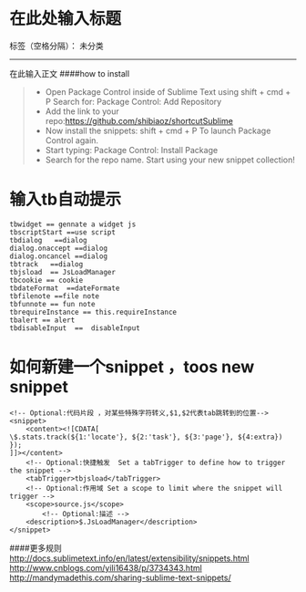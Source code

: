 # 在此处输入标题


标签（空格分隔）： 未分类

---

在此输入正文
####how to install
>* Open Package Control inside of Sublime Text using shift + cmd + P
Search for: Package Control: Add Repository
>* Add the link to your repo:https://github.com/shibiaoz/shortcutSublime
>* Now install the snippets: shift + cmd + P To launch Package Control again.
>* Start typing: Package Control: Install Package
>* Search for the repo name.
Start using your new snippet collection!

输入tb自动提示
====================================
```
tbwidget == gennate a widget js
tbscriptStart ==use script
tbdialog   ==dialog
dialog.onaccept ==dialog
dialog.oncancel ==dialog
tbtrack   ==dialog
tbjsload  == JsLoadManager
tbcookie == cookie
tbdateFormat  ==dateFormate
tbfilenote ==file note
tbfunnote == fun note
tbrequireInstance == this.requireInstance
tbalert == alert
tbdisableInput  ==  disableInput
```
如何新建一个snippet ，toos new snippet 
====================================

```
<!-- Optional:代码片段 ，对某些特殊字符转义,$1,$2代表tab跳转到的位置-->
<snippet>
	<content><![CDATA[
\$.stats.track(${1:'locate'}, ${2:'task'}, ${3:'page'}, ${4:extra})
});
]]></content>
	<!-- Optional:快捷触发  Set a tabTrigger to define how to trigger the snippet -->
	<tabTrigger>tbjsload</tabTrigger>
	<!-- Optional:作用域 Set a scope to limit where the snippet will trigger -->
	<scope>source.js</scope>
		<!-- Optional:描述 -->
	<description>$.JsLoadManager</description>
</snippet>

```
####更多规则
http://docs.sublimetext.info/en/latest/extensibility/snippets.html
http://www.cnblogs.com/yili16438/p/3734343.html
http://mandymadethis.com/sharing-sublime-text-snippets/





